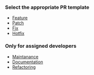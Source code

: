 <!-- 📣    SELECT PR TEMPLATE IN PREVIEW TAB    📣 -->
<!-- 📣 WE WOULD CLOSE THE PR IF YOU DON'T READ 📣 -->

### Select the appropriate PR template
* [Feature](?expand=1&template=FEATURE.md&title=feat%3A%20fill%20here%20the%20pr%20title)
* [Patch](?expand=1&template=PATCH.md&title=patch%3A%20fill%20here%20the%20pr%20title)
* [Fix](?expand=1&template=FIX.md&title=fix%3A%20fill%20here%20the%20pr%20title)
* [Hotfix](?expand=1&template=HOTFIX.md&title=hotfix%3A%20fill%20here%20the%20pr%20title)

### Only for assigned developers
* [Maintanance](?expand=1&template=MAINTANANCE.md&title=repo%3A%20fill%20here%20the%20pr%20title)
* [Documentation](?expand=1&template=DOCUMENTATION.md&title=docs%3A%20fill%20here%20the%20pr%20title)
* [Refactoring](?expand=1&template=REFACTORING.md&title=refactor%3A%20fill%20here%20the%20pr%20title)
